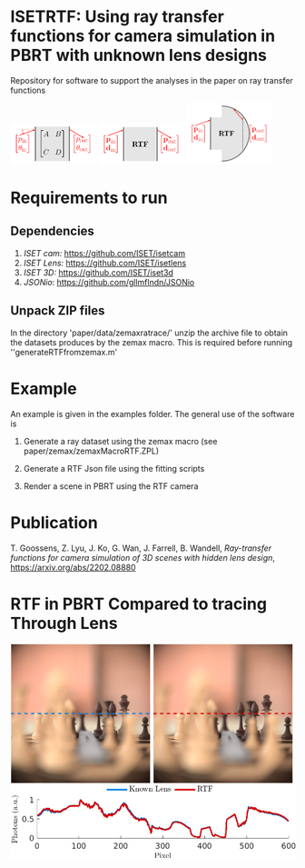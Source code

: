 # ISETRTF: Using ray transfer functions for camera simulation in PBRT with unknown lens designs


Repository for software to support the analyses in the paper on ray transfer functions
<div>
<img src="./paper/fig/drawings/rtf-matrix.pdf-1.png" alt="RTF" width="30%" >
<img src="./paper/fig/drawings/rtf-function.pdf-1.png" alt="RTF" width="30%" >
<img src="./paper/fig/drawings/rtf-surface.pdf-1.png" alt="RTF" width="30%" >
</div>



# Requirements to run

## Dependencies
1) *ISET cam:* https://github.com/ISET/isetcam
2) *ISET Lens:*  https://github.com/ISET/isetlens
3) *ISET 3D:*  https://github.com/ISET/iset3d
4) *JSONio*: https://github.com/gllmflndn/JSONio

## Unpack ZIP files 
In the directory 'paper/data/zemaxratrace/' unzip the archive file to obtain the datasets produces by the zemax macro.
This is required before running ''generateRTFfromzemax.m'

# Example
An example is given in the examples folder.
The general use of the software is
1. Generate a ray dataset using the zemax macro (see paper/zemax/zemaxMacroRTF.ZPL)

2. Generate a RTF Json file using the fitting scripts 

3. Render a scene in PBRT using the RTF camera 

# Publication
T. Goossens, Z. Lyu, J. Ko, G. Wan, J. Farrell, B. Wandell, *Ray-transfer functions for camera simulation of 3D scenes with hidden lens design*, https://arxiv.org/abs/2202.08880

# RTF in PBRT Compared to tracing Through Lens
<div>
<img src="./paper/fig/drawings/chessSet-dgauss28deg-Omni.png" alt="RTF" width="49%" >
<img src="./paper/fig/drawings/chessSet-dgauss28deg-RTF.png" alt="RTF" width="49%" >
<img src="./paper/fig/drawings/chessSet-hline-dgauss28deg.png" alt="RTF" width="100%" >
</div>


